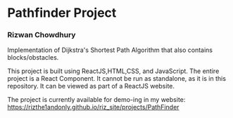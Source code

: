 # Pathfinder Project
### Rizwan Chowdhury

Implementation of Dijkstra's Shortest Path Algorithm that also contains blocks/obstacles. 

This project is built using ReactJS,HTML,CSS, and JavaScript. The entire project is a React Component. It cannot be run as standalone, as it is in this repository. It can be viewed as part of a ReactJS website.

The project is currently available for demo-ing in my website: https://rizthe1andonly.github.io/riz_site/projects/PathFinder